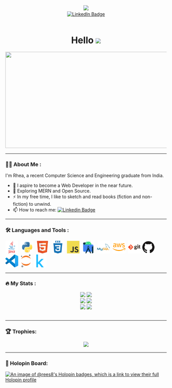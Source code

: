 <!--
**rees8/rees8** is a ✨ _special_ ✨ repository because its `README.md` (this file) appears on your GitHub profile.

Here are some ideas to get you started:

- 🔭 I’m currently working on ...
- 🌱 I’m currently learning ...
- 👯 I’m looking to collaborate on ...
- 🤔 I’m looking for help with ...
- 💬 Ask me about ...
- 📫 How to reach me: ...
- 😄 Pronouns: ...
- ⚡ Fun fact: ...
-->

<!--Header section starts-->
<!--GIF-->
<div id="header" align="center">
  <img src="https://i.giphy.com/media/v1.Y2lkPTc5MGI3NjExbXFqdnU5eW1vZXFiMndnNGdncGwxa3l5emo4YmV6OHVrYnlmc2gwbCZlcD12MV9pbnRlcm5hbF9naWZfYnlfaWQmY3Q9cw/aIJDrOomj81MQZz2uO/giphy.gif" width="100"/>
</div>

<!--LinkedIn profile-->
<div id="badges" align="center">
  <a href="https://www.linkedin.com/in/rhea-boppana-3990a5201/">
    <img src="https://img.shields.io/badge/LinkedIn-blue?style=for-the-badge&logo=linkedin&logoColor=white" alt="LinkedIn Badge"/>
  </a>
</div>

<!--Profile view count-->
<div id="profile-count" align="center">
  <img src="https://komarev.com/ghpvc/?username=rees8&style=flat-square&color=blue" alt=""/>
</div>

<!--Welcome message-->
<div id="welcome" align="center">
  <h1>
    Hello
      <img src="https://media.giphy.com/media/hvRJCLFzcasrR4ia7z/giphy.gif" width="30px"/>
  </h1>
</div>
<!--Header section ends-->

<!--About Me section starts-->
<!--GIF-->
<div align="center">
  <img src="https://i.giphy.com/media/v1.Y2lkPTc5MGI3NjExanppdTMzY3hsNmh6anZwYzQzOXdrOGxjMHBkenpqcjE0YjM4NXJycyZlcD12MV9pbnRlcm5hbF9naWZfYnlfaWQmY3Q9Zw/L1R1tvI9svkIWwpVYr/giphy.gif" width="600" height="300"/>
</div>

<!--About Me text-->
---

### :woman_technologist: About Me :
I'm Rhea, a recent Computer Science and Engineering graduate from India.

- :telescope: I aspire to become a Web Developer in the near future.
- :seedling: Exploring MERN and Open Source.
- :zap: In my free time, I like to sketch and read books (fiction and non-fiction) to unwind.
- :mailbox: How to reach me: [![Linkedin Badge](https://img.shields.io/badge/-rhea-blue?style=flat&logo=Linkedin&logoColor=white)](https://www.linkedin.com/in/rhea-boppana-3990a5201/)
<!--About Me section ends-->

<!--Languages and Tools section starts-->
---

### :hammer_and_wrench: Languages and Tools :
<div>
  <img src="https://github.com/devicons/devicon/blob/master/icons/java/java-original-wordmark.svg" title="Java" alt="Java" width="40" height="40"/>&nbsp;
  <img src="https://github.com/devicons/devicon/blob/master/icons/python/python-original.svg" title="Python" alt="Python" width="40" height="40"/>&nbsp;
  <img src="https://github.com/devicons/devicon/blob/master/icons/html5/html5-original.svg" title="HTML5" alt="HTML" width="40" height="40"/>&nbsp;
  <img src="https://github.com/devicons/devicon/blob/master/icons/css3/css3-plain-wordmark.svg"  title="CSS3" alt="CSS" width="40" height="40"/>&nbsp;
  <img src="https://github.com/devicons/devicon/blob/master/icons/javascript/javascript-original.svg" title="JavaScript" alt="JavaScript" width="40" height="40"/>&nbsp;
  <img src="https://github.com/devicons/devicon/blob/master/icons/androidstudio/androidstudio-original.svg" title="Android Studio" alt="Android Studio" width="40" height="40"/>&nbsp;
  <img src="https://github.com/devicons/devicon/blob/master/icons/mysql/mysql-original-wordmark.svg" title="MySQL"  alt="MySQL" width="40" height="40"/>&nbsp;
  <img src="https://github.com/devicons/devicon/blob/master/icons/amazonwebservices/amazonwebservices-plain-wordmark.svg" title="AWS" alt="AWS" width="40" height="40"/>&nbsp;
  <img src="https://github.com/devicons/devicon/blob/master/icons/git/git-original-wordmark.svg" title="Git" **alt="Git" width="40" height="40"/>
  <img src="https://github.com/devicons/devicon/blob/master/icons/github/github-original.svg" title="GitHub" **alt="GitHub" width="40" height="40"/>
  <img src="https://github.com/devicons/devicon/blob/master/icons/vscode/vscode-original.svg" title="VSCode" **alt="VSCode" width="40" height="40"/>
  <img src="https://github.com/devicons/devicon/blob/master/icons/jupyter/jupyter-original.svg" title="Jupyter" **alt="Jupyter" width="40" height="40"/>
  <img src="https://github.com/devicons/devicon/blob/master/icons/kaggle/kaggle-original.svg" title="Kaggle" **alt="Kaggle" width="40" height="40"/>
</div>
<!--Languages and Tools section ends-->

<!--GitHub Stats section starts-->
---

### :fire: My Stats :
<div align="center">

<img height="158em" src="https://github-profile-summary-cards.vercel.app/api/cards/profile-details?username=rees8&theme=tokyonight">
<img height="160em" src="https://github-profile-summary-cards.vercel.app/api/cards/productive-time?username=rees8&theme=tokyonight&utcOffset=8">
</br>
<img height="160em" src="https://github-profile-summary-cards.vercel.app/api/cards/repos-per-language?username=rees8&theme=tokyonight">
<img height="160em" src="https://github-profile-summary-cards.vercel.app/api/cards/most-commit-language?username=rees8&theme=tokyonight">
</br>
<img height="169em" src="https://github-readme-stats.vercel.app/api?username=rees8&theme=tokyonight&hide_border=false&include_all_commits=false&count_private=false">
<img height="169em" src="https://github-readme-streak-stats.herokuapp.com/?user=rees8&theme=tokyonight">
</div><br>
<!--GitHub Stats section ends-->

<!--Trophy section starts-->
---

### 🏆 Trophies:
<div align="center">
<img src="https://github-trophies.vercel.app/?username=rees8&theme=tokyonight&no-frame=false&no-bg=false&margin-w=4">
</div>
<!--Trophy section ends-->

<!--Badges section starts-->
---

### 🏅 Holopin Board:

[![An image of @rees8's Holopin badges, which is a link to view their full Holopin profile](https://holopin.me/rees8)](https://holopin.io/@rees8)  

<!--Badges section ends-->
